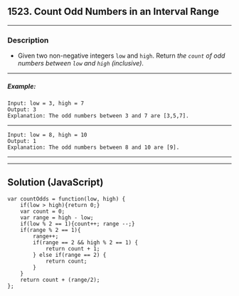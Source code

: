 ## 1523. Count Odd Numbers in an Interval Range
****
### Description
- Given two non-negative integers `low` and `high`. Return _the `count` of odd numbers between `low` and `high` (inclusive)_.
****
##### Example:
```
Input: low = 3, high = 7
Output: 3
Explanation: The odd numbers between 3 and 7 are [3,5,7].
```
****
```
Input: low = 8, high = 10
Output: 1
Explanation: The odd numbers between 8 and 10 are [9].
```
****
****
## Solution (JavaScript)
```
var countOdds = function(low, high) {
    if(low > high){return 0;}
    var count = 0;
    var range = high - low;
    if(low % 2 == 1){count++; range --;}
    if(range % 2 == 1){
        range++;
        if(range == 2 && high % 2 == 1) {
            return count + 1;
        } else if(range == 2) {
            return count;
        }
    }
    return count + (range/2);
};
```